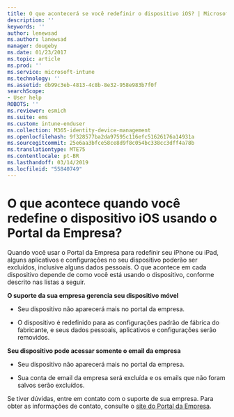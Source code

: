 ```yaml
---
title: O que acontecerá se você redefinir o dispositivo iOS? | Microsoft Docs
description: ''
keywords: ''
author: lenewsad
ms.author: lanewsad
manager: dougeby
ms.date: 01/23/2017
ms.topic: article
ms.prod: ''
ms.service: microsoft-intune
ms.technology: ''
ms.assetid: db99c3eb-4813-4c8b-8e32-958e983b7f0f
searchScope:
- User help
ROBOTS: ''
ms.reviewer: esmich
ms.suite: ems
ms.custom: intune-enduser
ms.collection: M365-identity-device-management
ms.openlocfilehash: 9f328577ba2da97595c116efc51626176a14931a
ms.sourcegitcommit: 25e6aa3bfce58ce8d9f8c054bc338cc3dff4a78b
ms.translationtype: MTE75
ms.contentlocale: pt-BR
ms.lasthandoff: 03/14/2019
ms.locfileid: "55840749"
---
```

# <a name="what-happens-if-you-reset-your-ios-device-using-the-company-portal"></a>O que acontece quando você redefine o dispositivo iOS usando o Portal da Empresa?

Quando você usar o Portal da Empresa para redefinir seu iPhone ou iPad, alguns aplicativos e configurações no seu dispositivo poderão ser excluídos, inclusive alguns dados pessoais. O que acontece em cada dispositivo depende de como você está usando o dispositivo, conforme descrito nas listas a seguir.

**O suporte da sua empresa gerencia seu dispositivo móvel**

-   Seu dispositivo não aparecerá mais no portal da empresa.

-   O dispositivo é redefinido para as configurações padrão de fábrica do fabricante, e seus dados pessoais, aplicativos e configurações serão removidos.

**Seu dispositivo pode acessar somente o email da empresa**

-   Seu dispositivo não aparecerá mais no portal da empresa.

-   Sua conta de email da empresa será excluída e os emails que não foram salvos serão excluídos.

Se tiver dúvidas, entre em contato com o suporte de sua empresa. Para obter as informações de contato, consulte o [site do Portal da Empresa](https://go.microsoft.com/fwlink/?linkid=2010980).
